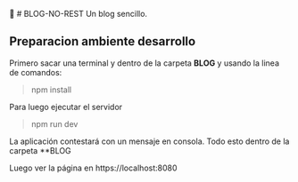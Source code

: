 :construction: # BLOG-NO-REST
Un blog sencillo.

## Preparacion ambiente desarrollo
Primero sacar una terminal y dentro de la carpeta **BLOG** y usando la linea de comandos: 

> npm install

Para luego ejecutar el servidor
> npm run dev

La aplicación contestará con un mensaje en consola.
Todo esto dentro de la carpeta **BLOG

Luego ver la página en https://localhost:8080
